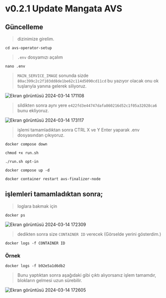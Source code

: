 #   v0.2.1 Update Mangata AVS

## Güncelleme

>  dizinimize girelim.
```
cd avs-operator-setup
```
> `.env` dosyamızı açalım
```
nano .env
```
> `MAIN_SERVICE_IMAGE` sonunda sizde `80ac399c2c2f103dd8de1be62c114d5090cd11cd` bu yazıyor olacak onu ok tuşlarıyla yanına gelerek siliyoruz.

![Ekran görüntüsü 2024-03-14 171108](https://github.com/CoinHuntersTR/Mangata-AVS/assets/111747226/9a1b73af-c5d6-4617-9301-9b05ebd6f2ae)

> sildikten sonra aynı yere `e422fd3e44747dafa860216d52c1f05a32028ca6` bunu ekliyoruz.

![Ekran görüntüsü 2024-03-14 173117](https://github.com/CoinHuntersTR/Mangata-AVS/assets/111747226/54bf2906-3523-4623-8d2c-e846364e3e64)

> işlemi tamamladıktan sonra CTRL X ve Y Enter yaparak .env dosyasından çıkıyoruz.

```
docker compose down
```
```
chmod +x run.sh
```
```
./run.sh opt-in
```
```
docker compose up -d
```
```
docker container restart avs-finalizer-node
```

## işlemleri tamamladıktan sonra;

> loglara bakmak için

```
docker ps
```
![Ekran görüntüsü 2024-03-14 172309](https://github.com/CoinHuntersTR/Mangata-AVS/assets/111747226/36a3daf9-6ba7-4517-90d9-9cd0c877b5bc)

> dedikten sonra size `CONTAINER ID` verecek (Görselde yerini gösterdim.)
```
docker logs -f CONTAINER ID
```
### Örnek

```
docker logs -f b92e5a1d6db2
```
> Bunu yaptıktan sonra aşağıdaki gibi çıktı alıyorsanız işlem tamamdır, blokların gelmesi uzun sürebilir.

![Ekran görüntüsü 2024-03-14 172605](https://github.com/CoinHuntersTR/Mangata-AVS/assets/111747226/d00a2422-8948-434f-bc4a-39684ae4e73f)


